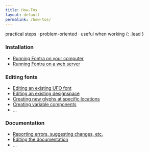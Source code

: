 ```yaml
---
title: How-Tos
layout: default
permalink: /how-tos/
---
```


practical steps · problem-oriented · useful when working
{: .lead }

### Installation

- [Running Fontra on your computer](running-fontra-desktop)
- [Running Fontra on a web server](#)

### Editing fonts

- [Editing an existing UFO font](#)
- [Editing an existing designspace](#)
- [Creating new glyphs at specific locations](#)
- [Creating variable components](#)
- ...

### Documentation

- [Reporting errors, suggesting changes, etc.](#)
- [Editing the documentation](#)
- ...
